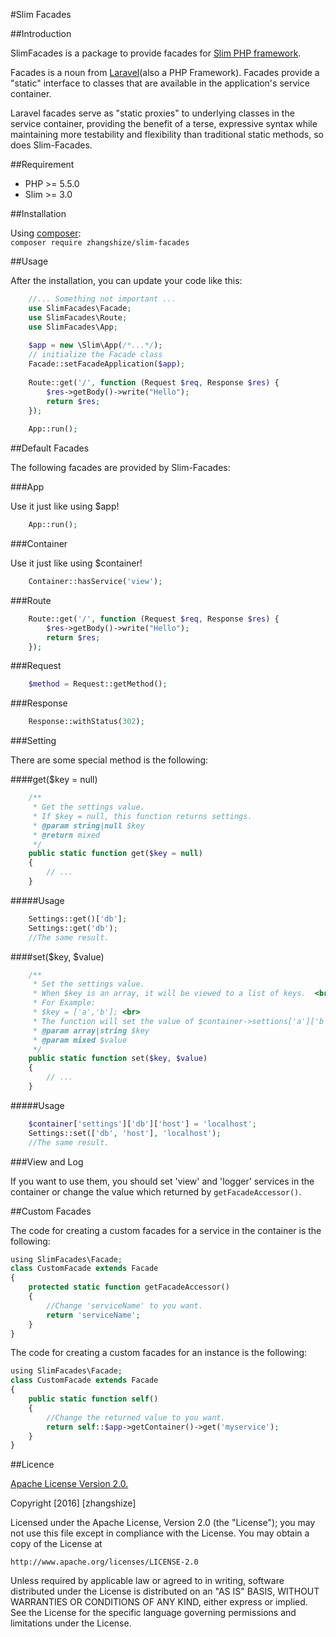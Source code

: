 #Slim Facades

##Introduction

SlimFacades is a package to provide facades for 
[Slim PHP framework](https://www.slimframework.com).  

Facades is a noun from [Laravel](https://laravel.com)(also a PHP Framework).  Facades provide a
 "static" interface to classes that are available in the application's service 
 container.
 
Laravel facades serve as "static proxies" to underlying classes in the service 
container, providing the benefit of a terse, expressive syntax while maintaining
more testability and flexibility than traditional static methods, so does 
Slim-Facades.

##Requirement

+ PHP >= 5.5.0
+ Slim >= 3.0

##Installation

Using [composer](https://getcomposer.org/):<br>
`composer require zhangshize/slim-facades`

##Usage

After the installation, you can update your code like this:

```php
    //... Something not important ...
    use SlimFacades\Facade;
    use SlimFacades\Route;
    use SlimFacades\App;
    
    $app = new \Slim\App(/*...*/);
    // initialize the Facade class
    Facade::setFacadeApplication($app);
    
    Route::get('/', function (Request $req, Response $res) {
        $res->getBody()->write("Hello");
        return $res;
    });
    
    App::run();
```

##Default Facades

The following facades are provided by Slim-Facades:

###App

Use it just like using $app!

```php
    App::run();
```

###Container

Use it just like using $container!

```php
    Container::hasService('view');
```

###Route

```php
    Route::get('/', function (Request $req, Response $res) {
        $res->getBody()->write("Hello");
        return $res;
    });
```

###Request

```php
    $method = Request::getMethod();
```

###Response

```php
    Response::withStatus(302);
```

###Setting

There are some special method is the following:

####get($key = null)

```php
    /**
     * Get the settings value.
     * If $key = null, this function returns settings.
     * @param string|null $key
     * @return mixed
     */
    public static function get($key = null)
    {
        // ...
    }
```

#####Usage

```php
    Settings::get()['db'];
    Settings::get('db');
    //The same result.
```

####set($key, $value)

```php
    /**
     * Set the settings value.
     * When $key is an array, it will be viewed to a list of keys.  <br>
     * For Example:
     * $key = ['a','b']; <br>
     * The function will set the value of $container->settions['a']['b'].
     * @param array|string $key
     * @param mixed $value
     */
    public static function set($key, $value)
    {
        // ...
    }
```

#####Usage

```php
    $container['settings']['db']['host'] = 'localhost';
    Settings::set(['db', 'host'], 'localhost');
    //The same result.
```

###View and Log

If you want to use them, you should set 'view' and 'logger' services in the
container or change the value which returned by ``getFacadeAccessor()``.

##Custom Facades

The code for creating a custom facades for a service in the container is the 
following:

```php
using SlimFacades\Facade;
class CustomFacade extends Facade
{
    protected static function getFacadeAccessor()
    {
        //Change 'serviceName' to you want.
        return 'serviceName';
    }
}
```

The code for creating a custom facades for an instance is the following:

```php
using SlimFacades\Facade;
class CustomFacade extends Facade
{
    public static function self()
    {
        //Change the returned value to you want.
        return self::$app->getContainer()->get('myservice');
    }
}
```

##Licence

[Apache License Version 2.0.](LICENSE)

Copyright [2016] [zhangshize]

Licensed under the Apache License, Version 2.0 (the "License");
you may not use this file except in compliance with the License.
You may obtain a copy of the License at

    http://www.apache.org/licenses/LICENSE-2.0

Unless required by applicable law or agreed to in writing, software
distributed under the License is distributed on an "AS IS" BASIS,
WITHOUT WARRANTIES OR CONDITIONS OF ANY KIND, either express or implied.
See the License for the specific language governing permissions and
limitations under the License.
